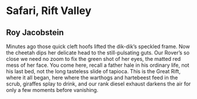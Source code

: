 # Safari, Rift Valley
## Roy Jacobstein
Minutes ago those quick cleft hoofs
lifted the dik-dik’s speckled frame.
Now the cheetah dips her delicate head
to the still-pulsating guts. Our Rover’s
so close we need no zoom to fix the green
shot of her eyes, the matted red mess
of her face. You come here, recall a father
hale in his ordinary life, not his last bed,
not the long tasteless slide of tapioca.
This is the Great Rift, where it all began,
here where the warthogs and hartebeest
feed in the scrub, giraffes splay to drink,
and our rank diesel exhaust darkens the air
for only a few moments before vanishing.